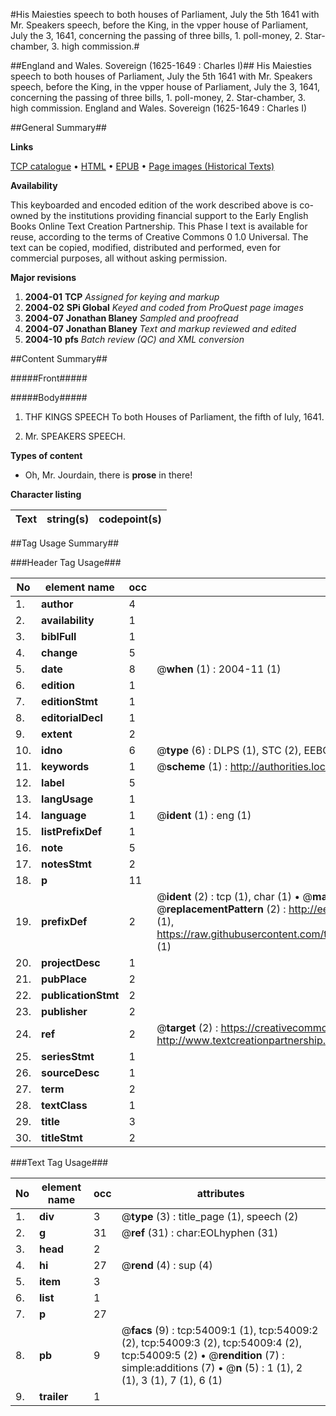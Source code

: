 #His Maiesties speech to both houses of Parliament, July the 5th 1641 with Mr. Speakers speech, before the King, in the vpper house of Parliament, July the 3, 1641, concerning the passing of three bills, 1. poll-money, 2. Star-chamber, 3. high commission.#

##England and Wales. Sovereign (1625-1649 : Charles I)##
His Maiesties speech to both houses of Parliament, July the 5th 1641 with Mr. Speakers speech, before the King, in the vpper house of Parliament, July the 3, 1641, concerning the passing of three bills, 1. poll-money, 2. Star-chamber, 3. high commission.
England and Wales. Sovereign (1625-1649 : Charles I)

##General Summary##

**Links**

[TCP catalogue](http://www.ota.ox.ac.uk/tcp/)  • 
[HTML](http://tei.it.ox.ac.uk/tcp/Texts-HTML/free/A32/A32124.html)  • 
[EPUB](http://tei.it.ox.ac.uk/tcp/Texts-EPUB/free/A32/A32124.epub) • 
[Page images (Historical Texts)](https://data.historicaltexts.jisc.ac.uk/view?pubId=eebo-12097695e&pageId=eebo-12097695e-54009-1)

**Availability**

This keyboarded and encoded edition of the
	       work described above is co-owned by the institutions
	       providing financial support to the Early English Books
	       Online Text Creation Partnership. This Phase I text is
	       available for reuse, according to the terms of Creative
	       Commons 0 1.0 Universal. The text can be copied,
	       modified, distributed and performed, even for
	       commercial purposes, all without asking permission.

**Major revisions**

1. __2004-01__ __TCP__ *Assigned for keying and markup*
1. __2004-02__ __SPi Global__ *Keyed and coded from ProQuest page images*
1. __2004-07__ __Jonathan Blaney__ *Sampled and proofread*
1. __2004-07__ __Jonathan Blaney__ *Text and markup reviewed and edited*
1. __2004-10__ __pfs__ *Batch review (QC) and XML conversion*

##Content Summary##

#####Front#####

#####Body#####

1. THF KINGS SPEECH To both Houses of Parliament, the fifth of Iuly, 1641.

1. Mr. SPEAKERS SPEECH.

**Types of content**

  * Oh, Mr. Jourdain, there is **prose** in there!

**Character listing**


|Text|string(s)|codepoint(s)|
|---|---|---|

##Tag Usage Summary##

###Header Tag Usage###

|No|element name|occ|attributes|
|---|---|---|---|
|1.|__author__|4||
|2.|__availability__|1||
|3.|__biblFull__|1||
|4.|__change__|5||
|5.|__date__|8| @__when__ (1) : 2004-11 (1)|
|6.|__edition__|1||
|7.|__editionStmt__|1||
|8.|__editorialDecl__|1||
|9.|__extent__|2||
|10.|__idno__|6| @__type__ (6) : DLPS (1), STC (2), EEBO-CITATION (1), OCLC (1), VID (1)|
|11.|__keywords__|1| @__scheme__ (1) : http://authorities.loc.gov/ (1)|
|12.|__label__|5||
|13.|__langUsage__|1||
|14.|__language__|1| @__ident__ (1) : eng (1)|
|15.|__listPrefixDef__|1||
|16.|__note__|5||
|17.|__notesStmt__|2||
|18.|__p__|11||
|19.|__prefixDef__|2| @__ident__ (2) : tcp (1), char (1)  •  @__matchPattern__ (2) : ([0-9\-]+):([0-9IVX]+) (1), (.+) (1)  •  @__replacementPattern__ (2) : http://eebo.chadwyck.com/downloadtiff?vid=$1&page=$2 (1), https://raw.githubusercontent.com/textcreationpartnership/Texts/master/tcpchars.xml#$1 (1)|
|20.|__projectDesc__|1||
|21.|__pubPlace__|2||
|22.|__publicationStmt__|2||
|23.|__publisher__|2||
|24.|__ref__|2| @__target__ (2) : https://creativecommons.org/publicdomain/zero/1.0/ (1), http://www.textcreationpartnership.org/docs/. (1)|
|25.|__seriesStmt__|1||
|26.|__sourceDesc__|1||
|27.|__term__|2||
|28.|__textClass__|1||
|29.|__title__|3||
|30.|__titleStmt__|2||


###Text Tag Usage###

|No|element name|occ|attributes|
|---|---|---|---|
|1.|__div__|3| @__type__ (3) : title_page (1), speech (2)|
|2.|__g__|31| @__ref__ (31) : char:EOLhyphen (31)|
|3.|__head__|2||
|4.|__hi__|27| @__rend__ (4) : sup (4)|
|5.|__item__|3||
|6.|__list__|1||
|7.|__p__|27||
|8.|__pb__|9| @__facs__ (9) : tcp:54009:1 (1), tcp:54009:2 (2), tcp:54009:3 (2), tcp:54009:4 (2), tcp:54009:5 (2)  •  @__rendition__ (7) : simple:additions (7)  •  @__n__ (5) : 1 (1), 2 (1), 3 (1), 7 (1), 6 (1)|
|9.|__trailer__|1||
